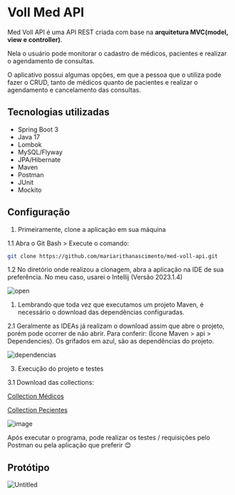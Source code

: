 # Voll Med API

Med Voll API é uma API REST criada com base na **arquitetura MVC(model, view e controller)**.

Nela o usuário pode monitorar o cadastro de médicos, pacientes e realizar o agendamento de consultas.

O aplicativo possui algumas opções, em que a pessoa que o utiliza pode fazer o CRUD, tanto de médicos quanto de pacientes e realizar o agendamento e cancelamento das consultas.

## **Tecnologias utilizadas**

- Spring Boot 3
- Java 17
- Lombok
- MySQL/Flyway
- JPA/Hibernate
- Maven
- Postman
- JUnit
- Mockito


## Configuração

1. Primeiramente, clone a aplicação em sua máquina

1.1 Abra o Git Bash > Execute o comando:

```bash
git clone https://github.com/mariarithanascimento/med-voll-api.git
```

1.2 No diretório onde realizou a clonagem, abra a aplicação na IDE de sua preferência. No meu caso, usarei o Intellij (Versão 2023.1.4)

![open](https://github.com/mariarithanascimento/med-voll-api/assets/98103720/478cd896-b18c-406b-94e1-92319fd9d902)

1. Lembrando que toda vez que executamos um projeto Maven, é necessário o download das dependências configuradas. 

2.1 Geralmente as IDEAs já realizam o download assim que abre o projeto, porém pode ocorrer de não abrir. Para conferir: (Ícone Maven > api > Dependencies). Os grifados em azul, são as dependências do projeto.

![dependencias](https://github.com/mariarithanascimento/med-voll-api/assets/98103720/9412611e-7883-49ed-ae95-66642174d92e)


3. Execução do projeto e testes

3.1 Download das collections:

<a href="/src/main/resources/collections/Medicos.postman_collection.json" download='Medicos.postman_collection.json'>Collection Médicos</a>

<a href="/src/main/resources/collections/Pacientes.postman_collection.json" download='Pacientes.postman_collection.json'>Collection Pecientes</a>

![image](https://github.com/mariarithanascimento/med-voll-api/assets/98103720/4588e5cf-05be-4b52-b30a-ffd800b6c5aa)

Após executar o programa, pode realizar os testes / requisições pelo Postman ou pela aplicação que preferir 😊


## Protótipo

![Untitled](https://github.com/mariarithanascimento/med-voll-api/assets/98103720/1d8902b8-f3bf-4602-a435-b2704ead6483)

